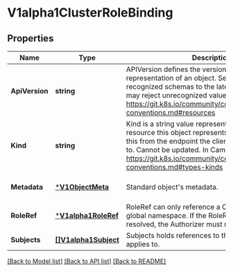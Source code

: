 # V1alpha1ClusterRoleBinding

## Properties
Name | Type | Description | Notes
------------ | ------------- | ------------- | -------------
**ApiVersion** | **string** | APIVersion defines the versioned schema of this representation of an object. Servers should convert recognized schemas to the latest internal value, and may reject unrecognized values. More info: https://git.k8s.io/community/contributors/devel/api-conventions.md#resources | [optional] [default to null]
**Kind** | **string** | Kind is a string value representing the REST resource this object represents. Servers may infer this from the endpoint the client submits requests to. Cannot be updated. In CamelCase. More info: https://git.k8s.io/community/contributors/devel/api-conventions.md#types-kinds | [optional] [default to null]
**Metadata** | [***V1ObjectMeta**](v1.ObjectMeta.md) | Standard object&#39;s metadata. | [optional] [default to null]
**RoleRef** | [***V1alpha1RoleRef**](v1alpha1.RoleRef.md) | RoleRef can only reference a ClusterRole in the global namespace. If the RoleRef cannot be resolved, the Authorizer must return an error. | [default to null]
**Subjects** | [**[]V1alpha1Subject**](v1alpha1.Subject.md) | Subjects holds references to the objects the role applies to. | [default to null]

[[Back to Model list]](../README.md#documentation-for-models) [[Back to API list]](../README.md#documentation-for-api-endpoints) [[Back to README]](../README.md)


